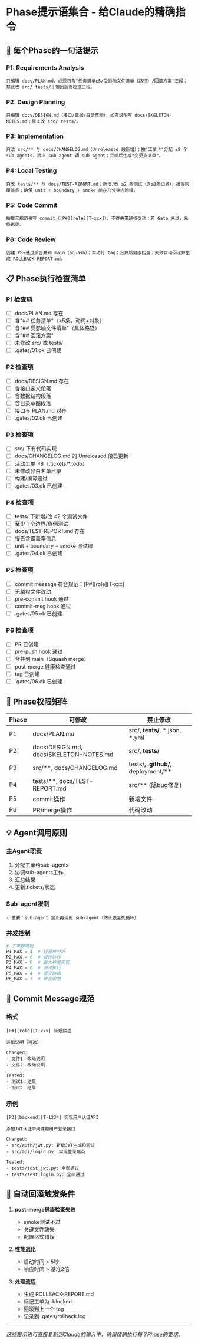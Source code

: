 # Phase提示语集合 - 给Claude的精确指令

## 🎯 每个Phase的一句话提示

### P1: Requirements Analysis
```
只编辑 docs/PLAN.md，必须包含"任务清单≥5/受影响文件清单（路径）/回滚方案"三段；禁止改 src/ tests/；输出后自检这三段。
```

### P2: Design Planning
```
只编辑 docs/DESIGN.md（接口/数据/目录草图），如需说明写 docs/SKELETON-NOTES.md；禁止改 src/ tests/。
```

### P3: Implementation
```
只改 src/** 与 docs/CHANGELOG.md（Unreleased 段新增）；按"工单卡"分配 ≤8 个 sub-agents，禁止 sub-agent 调 sub-agent；完成后生成"变更点清单"。
```

### P4: Local Testing
```
只改 tests/** 与 docs/TEST-REPORT.md；新增/改 ≥2 条测试（含≥1条边界），报告列覆盖点；确保 unit + boundary + smoke 能在几分钟内跑绿。
```

### P5: Code Commit
```
按提交规范书写 commit（[P#][role][T-xxx]），不得夹带越权改动；若 Gate 未过，先修再提。
```

### P6: Code Review
```
创建 PR→通过后合并到 main（Squash）；自动打 tag；合并后健康检查；失败自动回滚并生成 ROLLBACK-REPORT.md。
```

## 📋 Phase执行检查清单

### P1 检查项
- [ ] docs/PLAN.md 存在
- [ ] 含"## 任务清单"（≥5条，动词+对象）
- [ ] 含"## 受影响文件清单"（具体路径）
- [ ] 含"## 回滚方案"
- [ ] 未修改 src/ 或 tests/
- [ ] .gates/01.ok 已创建

### P2 检查项
- [ ] docs/DESIGN.md 存在
- [ ] 含接口定义段落
- [ ] 含数据结构段落
- [ ] 含目录草图段落
- [ ] 接口与 PLAN.md 对齐
- [ ] .gates/02.ok 已创建

### P3 检查项
- [ ] src/ 下有代码实现
- [ ] docs/CHANGELOG.md 的 Unreleased 段已更新
- [ ] 活动工单 ≤8（.tickets/*.todo）
- [ ] 未修改非白名单目录
- [ ] 构建/编译通过
- [ ] .gates/03.ok 已创建

### P4 检查项
- [ ] tests/ 下新增/改 ≥2 个测试文件
- [ ] 至少 1 个边界/负例测试
- [ ] docs/TEST-REPORT.md 存在
- [ ] 报告含覆盖率信息
- [ ] unit + boundary + smoke 测试绿
- [ ] .gates/04.ok 已创建

### P5 检查项
- [ ] commit message 符合规范：[P#][role][T-xxx]
- [ ] 无越权文件改动
- [ ] pre-commit hook 通过
- [ ] commit-msg hook 通过
- [ ] .gates/05.ok 已创建

### P6 检查项
- [ ] PR 已创建
- [ ] pre-push hook 通过
- [ ] 合并到 main（Squash merge）
- [ ] post-merge 健康检查通过
- [ ] tag 已创建
- [ ] .gates/06.ok 已创建

## 🚫 Phase权限矩阵

| Phase | 可修改 | 禁止修改 |
|-------|--------|----------|
| P1 | docs/PLAN.md | src/**, tests/**, *.json, *.yml |
| P2 | docs/DESIGN.md, docs/SKELETON-NOTES.md | src/**, tests/** |
| P3 | src/**, docs/CHANGELOG.md | tests/**, .github/**, deployment/** |
| P4 | tests/**, docs/TEST-REPORT.md | src/** (除bug修复) |
| P5 | commit操作 | 新增文件 |
| P6 | PR/merge操作 | 代码改动 |

## 💡 Agent调用原则

### 主Agent职责
1. 分配工单给sub-agents
2. 协调sub-agents工作
3. 汇总结果
4. 更新.tickets/状态

### Sub-agent限制
```
⚠️ 重要：sub-agent 禁止再调用 sub-agent（防止嵌套死循环）
```

### 并发控制
```python
# 工单数限制
P1_MAX = 4  # 轻量级分析
P2_MAX = 6  # 设计协作
P3_MAX = 8  # 最大并发实现
P4_MAX = 6  # 测试执行
P5_MAX = 4  # 提交协调
P6_MAX = 2  # 审查收敛
```

## 📝 Commit Message规范

### 格式
```
[P#][role][T-xxx] 简短描述

详细说明（可选）

Changed:
- 文件1：改动说明
- 文件2：改动说明

Tested:
- 测试1：结果
- 测试2：结果
```

### 示例
```
[P3][backend][T-1234] 实现用户认证API

添加JWT认证中间件和用户登录接口

Changed:
- src/auth/jwt.py: 新增JWT生成和验证
- src/api/login.py: 实现登录端点

Tested:
- tests/test_jwt.py: 全部通过
- tests/test_login.py: 全部通过
```

## 🔄 自动回滚触发条件

1. **post-merge健康检查失败**
   - smoke测试不过
   - 关键文件缺失
   - 配置格式错误

2. **性能退化**
   - 启动时间 > 5秒
   - 响应时间 > 基准2倍

3. **处理流程**
   - 生成 ROLLBACK-REPORT.md
   - 标记工单为 .blocked
   - 回滚到上一个 tag
   - 记录到 .gates/rollback.log

---

*这些提示语可直接复制到Claude的输入中，确保精确执行每个Phase的要求。*